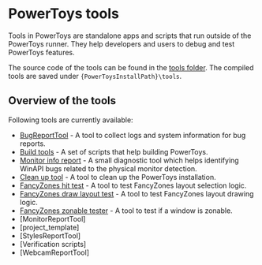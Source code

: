 # PowerToys tools

Tools in PowerToys are standalone apps and scripts that run outside of the PowerToys runner. They help developers and users to debug and test PowerToys features.

The source code of the tools can be found in the [tools folder](/tools). The compiled tools are saved under `{PowerToysInstallPath}\tools`.

## Overview of the tools

Following tools are currently available:

* [BugReportTool](bug-report-tool.md) - A tool to collect logs and system information for bug reports.
* [Build tools](build-tools.md) - A set of scripts that help building PowerToys.
* [Monitor info report](monitor-info-report.md) - A small diagnostic tool which helps identifying WinAPI bugs related to the physical monitor detection.
* [Clean up tool](clean-up-tool.md) - A tool to clean up the PowerToys installation.
* [FancyZones hit test](fancyzone-hit-test.md) - A tool to test FancyZones layout selection logic.
* [FancyZones draw layout test](fancyzones-draw-layout-test.md) - A tool to test FancyZones layout drawing logic.
* [FancyZones zonable tester](fancyzones-zonable-tester.md) - A tool to test if a window is zonable.
* [MonitorReportTool]
* [project_template]
* [StylesReportTool]
* [Verification scripts]
* [WebcamReportTool]
